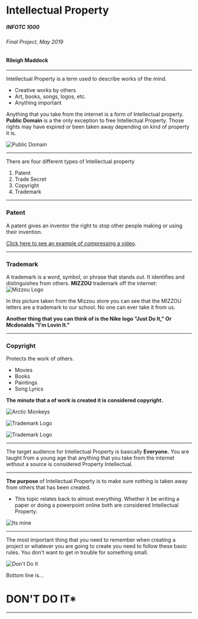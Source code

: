 # **Intellectual Property**
##### INFOTC 1000
###### Final Project, May 2019
#### Rileigh Maddock
____
Intellectual Property is a term used to describe works of the mind.
+ Creative works by others
+ Art, books, songs, logos, etc.
+ Anything important

Anything that you take from the internet is a form of Intellectual property. **Public Domain** is a the only exception to free Intellectual Property. Those rights may have expired or been taken away depending on kind of property it is.


![Public Domain](https://upload.wikimedia.org/wikipedia/commons/thumb/3/39/Cc-public_domain_mark_white.svg/220px-Cc-public_domain_mark_white.svg.png)
____
There are four different types of Intellectual property
1. Patent
2. Trade Secret
3. Copyright
4. Trademark
____
### Patent
 A patent gives an inventor the right to stop other people making or using their invention.

 [Click here to see an example of compressing a video](https://help.clipchamp.com/utilities/converting-and-compressing-videos/how-to-convert-or-compress-a-video).


 ____
 ### Trademark
A trademark is a word, symbol, or phrase that stands out. It identifies and distinguishes from others.
**MIZZOU** trademark off the internet:
![Mizzou Logo](https://www.themizzoustore.com/images/product/large/70887.jpg)

In this picture taken from the Mizzou store you can see that the MIZZOU letters are a trademark to our school. No one can ever take it from us.

**Another thing that you can think of is the Nike logo "Just Do It," Or Mcdonalds "I'm Lovin It."**
___
### Copyright
Protects the work of others.
+ Movies
+ Books
+ Paintings
+ Song Lyrics

**The minute that a of work is created it is considered copyright.**

![Arctic Monkeys](https://media2.giphy.com/media/1yzTMS3v7oy7S/giphy.gif)

![Trademark Logo](https://content.techinnovator.info/mu/sp19/INFOTC1000/Intellectual%20Property/TM.png)

![Trademark Logo](https://content.techinnovator.info/mu/sp19/INFOTC1000/Intellectual%20Property/RegisteredTM.png)
____
The target audience for Intellectual Property is basically **Everyone.** You are taught from a young age that anything that you take from the internet without a source is considered Property Intellectual.
____
**The purpose** of Intellectual Property is to make sure nothing is taken away from others that has been created.

+ This topic relates back to almost everything. Whether it be writing a paper or doing a powerpoint online both are considered Intellectual Property.

![Its mine](https://media2.giphy.com/media/KuvwfPua7LiFi/giphy.gif)

___

The most important thing that you need to remember when creating a project or whatever you are going to create you need to follow these basic rules. You don't want to get in trouble for something small.

![Don't Do It](https://66.media.tumblr.com/bdbfca4ca8c2c2c123894a46de592e75/tumblr_mitzek4DKV1s3q288o1_400.gif)

Bottom line is...
# **DON'T DO IT***

___

